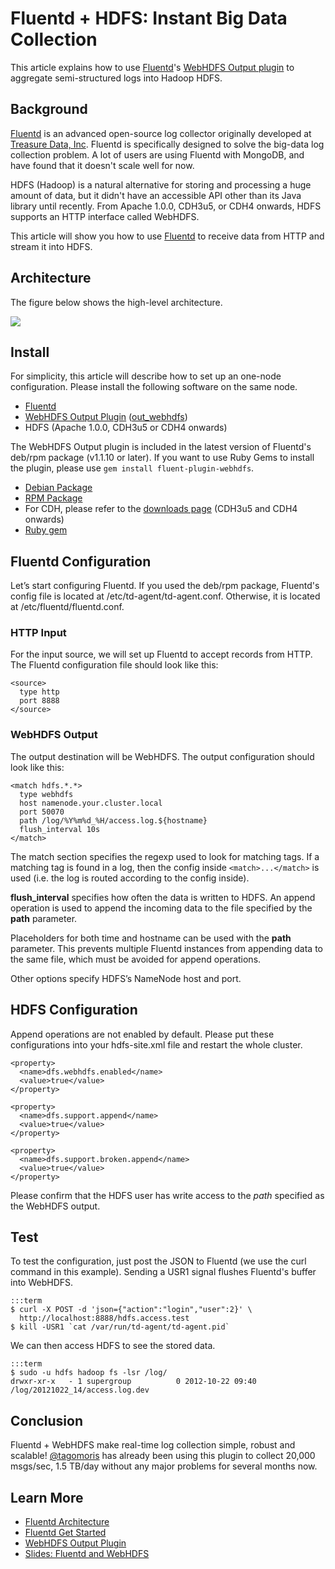 # Fluentd + HDFS: Instant Big Data Collection

This article explains how to use [Fluentd](http://fluentd.org/)'s [WebHDFS Output plugin](http://github.com/fluent/fluent-plugin-webhdfs/) to aggregate semi-structured logs into Hadoop HDFS.

## Background

[Fluentd](http://fluentd.org/) is an advanced open-source log collector originally developed at [Treasure Data, Inc](http://www.treasuredata.com/). Fluentd is specifically designed to solve the big-data log collection problem. A lot of users are using Fluentd with MongoDB, and have found that it doesn't scale well for now.

HDFS (Hadoop) is a natural alternative for storing and processing a huge amount of data, but it didn't have an accessible API other than its Java library until recently. From Apache 1.0.0, CDH3u5, or CDH4 onwards, HDFS supports an HTTP interface called WebHDFS.

This article will show you how to use [Fluentd](http://fluentd.org/) to receive data from HTTP and stream it into HDFS.

## Architecture

The figure below shows the high-level architecture.

![](/images/http-to-hdfs.png)

## Install

For simplicity, this article will describe how to set up an one-node configuration. Please install the following software on the same node.

* [Fluentd](http://fluentd.org/)
* [WebHDFS Output Plugin](https://github.com/fluent/fluent-plugin-webhdfs/) ([out_webhdfs](out_webhdfs))
* HDFS (Apache 1.0.0, CDH3u5 or CDH4 onwards)

The WebHDFS Output plugin is included in the latest version of Fluentd's deb/rpm package (v1.1.10 or later). If you want to use Ruby Gems to install the plugin, please use `gem install fluent-plugin-webhdfs`.

* [Debian Package](install-by-deb)
* [RPM Package](install-by-rpm)
* For CDH, please refer to the [downloads page](https://ccp.cloudera.com/display/SUPPORT/CDH+Downloads) (CDH3u5 and CDH4 onwards)
* [Ruby gem](install-by-gem)

## Fluentd Configuration

Let’s start configuring Fluentd. If you used the deb/rpm package, Fluentd's config file is located at /etc/td-agent/td-agent.conf. Otherwise, it is located at /etc/fluentd/fluentd.conf.

### HTTP Input

For the input source, we will set up Fluentd to accept records from HTTP. The Fluentd configuration file should look like this:

    <source>
      type http
      port 8888
    </source>

### WebHDFS Output

The output destination will be WebHDFS. The output configuration should look like this:

    <match hdfs.*.*>
      type webhdfs
      host namenode.your.cluster.local
      port 50070
      path /log/%Y%m%d_%H/access.log.${hostname}
      flush_interval 10s
    </match>

The match section specifies the regexp used to look for matching tags. If a matching tag is found in a log, then the config inside `<match>...</match>` is used (i.e. the log is routed according to the config inside).

**flush_interval** specifies how often the data is written to HDFS. An append operation is used to append the incoming data to the file specified by the **path** parameter.

Placeholders for both time and hostname can be used with the **path** parameter. This prevents multiple Fluentd instances from appending data to the same file, which must be avoided for append operations.

Other options specify HDFS’s NameNode host and port.

## HDFS Configuration

Append operations are not enabled by default. Please put these configurations into your hdfs-site.xml file and restart the whole cluster.

    <property>
      <name>dfs.webhdfs.enabled</name>
      <value>true</value>
    </property>

    <property>
      <name>dfs.support.append</name>
      <value>true</value>
    </property>

    <property>
      <name>dfs.support.broken.append</name>
      <value>true</value>
    </property>

Please confirm that the HDFS user has write access to the *path* specified as the WebHDFS output.

## Test

To test the configuration, just post the JSON to Fluentd (we use the curl command in this example). Sending a USR1 signal flushes Fluentd's buffer into WebHDFS.

    :::term
    $ curl -X POST -d 'json={"action":"login","user":2}' \
      http://localhost:8888/hdfs.access.test
    $ kill -USR1 `cat /var/run/td-agent/td-agent.pid`

We can then access HDFS to see the stored data.

    :::term
    $ sudo -u hdfs hadoop fs -lsr /log/
    drwxr-xr-x   - 1 supergroup          0 2012-10-22 09:40 /log/20121022_14/access.log.dev

## Conclusion

Fluentd + WebHDFS make real-time log collection simple, robust and scalable! [@tagomoris](http://github.com/tagomoris) has already been using this plugin to collect 20,000 msgs/sec, 1.5 TB/day without any major problems for several months now.

## Learn More

* [Fluentd Architecture](architecture)
* [Fluentd Get Started](quickstart)
* [WebHDFS Output Plugin](out_webhdfs)
* [Slides: Fluentd and WebHDFS](http://www.slideshare.net/tagomoris/fluentd-and-webhdfs)
